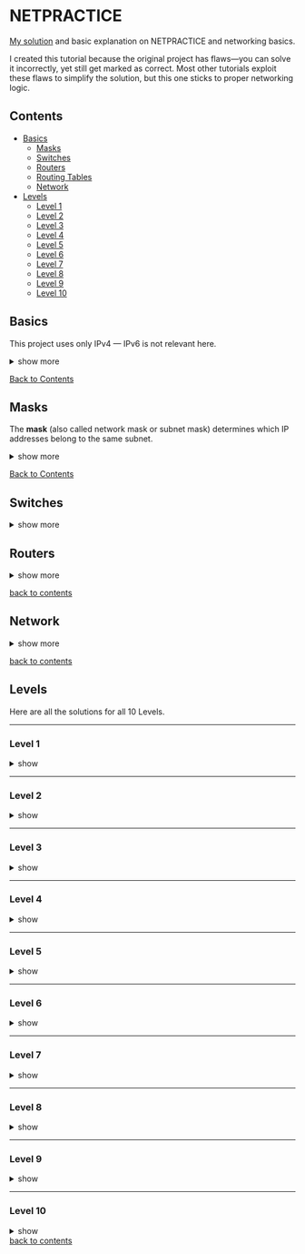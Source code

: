 # NETPRACTICE
[My solution](https://github.com/elsayedamine/NETPRACTICE) and basic explanation on NETPRACTICE and networking basics.<br>

I created this tutorial because the original project has flaws—you can solve it incorrectly, yet still get marked as correct. Most other tutorials exploit these flaws to simplify the solution, but this one sticks to proper networking logic.

## Contents
- [Basics](https://github.com/elsayedamine/NETPRACTICE#basics)
  - [Masks](https://github.com/elsayedamine/NETPRACTICE#masks)
  - [Switches](https://github.com/elsayedamine/NETPRACTICE#switches)
  - [Routers](https://github.com/elsayedamine/NETPRACTICE#routers)
  - [Routing Tables](https://github.com/elsayedamine/NETPRACTICE#routing-tables)
  - [Network](https://github.com/elsayedamine/NETPRACTICE#network)
- [Levels](https://github.com/elsayedamine/NETPRACTICE#levels)
  - [Level 1](https://github.com/elsayedamine/NETPRACTICE#level-1)
  - [Level 2](https://github.com/elsayedamine/NETPRACTICE#level-2)
  - [Level 3](https://github.com/elsayedamine/NETPRACTICE#level-3)
  - [Level 4](https://github.com/elsayedamine/NETPRACTICE#level-4)
  - [Level 5](https://github.com/elsayedamine/NETPRACTICE#level-5)
  - [Level 6](https://github.com/elsayedamine/NETPRACTICE#level-6)
  - [Level 7](https://github.com/elsayedamine/NETPRACTICE#level-7)
  - [Level 8](https://github.com/elsayedamine/NETPRACTICE#level-8)
  - [Level 9](https://github.com/elsayedamine/NETPRACTICE#level-9)
  - [Level 10](https://github.com/elsayedamine/NETPRACTICE#level-10)


## Basics

This project uses only IPv4 — IPv6 is not relevant here.
<details>
  <summary>show more</summary>
  An IPv4 address is a 32-bit number divided into four 8-bit blocks (octets).  
  Example:  
  `192.168.100.1` → `11000000.10101000.01100100.00000001`  
  Each block ranges from `0` to `255`.

  The same structure applies to the network mask:  
  `255.255.255.0` → `11111111.11111111.11111111.00000000`  
  A key rule for masks: once a `0` appears in the binary form, all bits that follow must also be `0`.  
  That means only these values are allowed in any mask block:

  - `255` (`11111111`)
  - `254` (`11111110`)
  - `252` (`11111100`)
  - `248` (`11111000`)
  - `240` (`11110000`)
  - `224` (`11100000`)
  - `192` (`11000000`)
  - `128` (`10000000`)
  - `0`   (`00000000`)

  So `255.255.255.0` is valid, while `255.255.128.128` is **not** — it violates the rule.
  To send packets between two IP addresses, they must either be part of the same network, or be connected through a router that belongs to both subnets.

</details>

[Back to Contents](https://github.com/elsayedamine/NETPRACTICE#contents)

## Masks

The **mask** (also called network mask or subnet mask) determines which IP addresses belong to the same subnet.
<details>
  <summary>show more</summary>

  There are two ways to represent a mask:

  - **Dot-decimal notation**: `255.255.255.0`
  - **CIDR (Classless Inter-Domain Routing)<br>**: `/24`

  The more usable IP addresses you want per subnet, the fewer subnets you can create from a given IP range.  
  This table provides a helpful reference:

  | CIDR | Dot-decimal        | IPs per subnet | Usable IPs | Subnets |
  |:----:|:------------------:|:--------------:|:----------:|:-------:|
  | /32  | 255.255.255.255    | 1              | 0          | 256     |
  | /31  | 255.255.255.254    | 2              | 0          | 128     |
  | /30  | 255.255.255.252    | 4              | 2          | 64      |
  | /29  | 255.255.255.248    | 8              | 6          | 32      |
  | /28  | 255.255.255.240    | 16             | 14         | 16      |
  | /27  | 255.255.255.224    | 32             | 30         | 8       |
  | /26  | 255.255.255.192    | 64             | 62         | 4       |
  | /25  | 255.255.255.128    | 128            | 126        | 2       |
  | /24  | 255.255.255.0      | 256            | 254        | 1       |

  The number of **usable** IPs is always 2 less than the total number, because:

  - The first address is the **network address**.
  - The last is the **broadcast address**.

  Example for `255.255.255.252`:

  - Network: `190.3.2.252`  
  - Broadcast: `190.3.2.255`  
  - Usable: `190.3.2.253`, `190.3.2.254`

</details>

[Back to Contents](https://github.com/elsayedamine/NETPRACTICE#contents)


## Switches
<details>
  <summary>show more</summary>
  A switch will enable you to connect more than two devices to the same network.<br>
  Its only purpose is to distribute packages to its network.<br>
  To see a working example, you can take a look at [Level 3](https://github.com/elsayedamine/NETPRACTICE/blob/main/my_solutions/screenshots_solutions/Level3.png).<br>
</details>


## Routers
<details>
  <summary>show more</summary>
  As previously mentioned a router is an interface which enables communication between different networks.<br>
  A router has the ability to be part of multiple networks, in Netpractice this is visualized by the so called `Interface`.<br>
  If routers and switches are still magic to you, I suggest looking deeper [into it](https://www.youtube.com/watch?v=Vc16CCAAz7Q) yourself, as their basic understanding is crucial to succeed in this project.
</details>

[back to contents](https://github.com/elsayedamine/NETPRACTICE#contents)

## Network
<details>
  <summary>show more</summary>
  And now to connect all of the above mentioned topics.<br>
  In order to have a functioning network, you now need to apply all of the parts talked about earlier.<br>
  If there should be a working connection in a network, the devices somehow need to be connected, either directly or with the help of routers which are part of both networks.

  Now you may ask, how do I know if two devices are part of the same network?<br>
  For this you need to combine the IP-address and the mask of the devices in order to get the network-adress, that device is part of.<br>
  By combining I mean, doing a bit-by-bit-AND-opperation.<br>
  For that we first need to translate the IP and the mask to binary.<br>
  i.e.:<br>
  IP: `192.168.100.1` in binary: `11000000.10101000.1100100.00000001`<br>
  MASK: `255.255.255.0` in binary: `11111111.11111111.11111111.00000000`<br>
  Now you just combine the two bit by bit, if both bits are a `1` the corresponding bit of the network-address is `1`, in any other case the corresponding bit is `0`.

  By doing that to the mentioned example, you should get the network-address of<br>`11000000.10101000.1100100.00000000` in binary or `192.168.100.0` in dot-decimal.<br>
</details>

[back to contents](https://github.com/elsayedamine/NETPRACTICE#contents)

## Levels

Here are all the solutions for all 10 Levels.<br>

---

### Level 1

<details>
  <summary>show</summary>

  ![Level 1](https://github.com/elsayedamine/NETPRACTICE/blob/main/my_solutions/screenshots_solutions/Level1.png)<br>

  [back to contents](https://github.com/elsayedamine/NETPRACTICE#contents)

</details>

---

### Level 2

<details>
  <summary>show</summary>

  ![Level 2](https://github.com/elsayedamine/NETPRACTICE/blob/main/my_solutions/screenshots_solutions/Level2.png)<br>

  [back to contents](https://github.com/elsayedamine/NETPRACTICE#contents)

</details>

---

### Level 3

<details>
  <summary>show</summary>

  ![Level 3](https://github.com/elsayedamine/NETPRACTICE/blob/main/my_solutions/screenshots_solutions/Level3.png)<br>

  [back to contents](https://github.com/elsayedamine/NETPRACTICE#contents)

</details>

---

### Level 4

<details>
  <summary>show</summary>

  ![Level 4](https://github.com/elsayedamine/NETPRACTICE/blob/main/my_solutions/screenshots_solutions/Level4.png)<br>

  [back to contents](https://github.com/elsayedamine/NETPRACTICE#contents)

</details>

---

### Level 5

<details>
  <summary>show</summary>

  ![Level 5](https://github.com/elsayedamine/NETPRACTICE/blob/main/my_solutions/screenshots_solutions/Level5.png)<br>

  [back to contents](https://github.com/elsayedamine/NETPRACTICE#contents)

</details>

---

### Level 6

<details>
  <summary>show</summary>

  ![Level 6](https://github.com/elsayedamine/NETPRACTICE/blob/main/my_solutions/screenshots_solutions/Level6.png)<br>

  [back to contents](https://github.com/elsayedamine/NETPRACTICE#contents)

</details>

---

### Level 7

<details>
  <summary>show</summary>

  ![Level 7](https://github.com/elsayedamine/NETPRACTICE/blob/main/my_solutions/screenshots_solutions/Level7.png)<br>

  [back to contents](https://github.com/elsayedamine/NETPRACTICE#contents)
</details>

---

### Level 8

<details>
  <summary>show</summary>

  ![Level 8](https://github.com/elsayedamine/NETPRACTICE/blob/main/my_solutions/screenshots_solutions/Level8.png)<br>

  [back to contents](https://github.com/elsayedamine/NETPRACTICE#contents)
</details>

---

### Level 9

<details>
  <summary>show</summary>

  ![Level 9](https://github.com/elsayedamine/NETPRACTICE/blob/main/my_solutions/screenshots_solutions/Level9.png)<br>

[back to contents](https://github.com/elsayedamine/NETPRACTICE#contents)

</details>

---

### Level 10

<details>
  <summary>show</summary>

  ![Level 10](https://github.com/elsayedamine/NETPRACTICE/blob/main/my_solutions/screenshots_solutions/Level10.png)<br>
</details


[back to contents](https://github.com/elsayedamine/NETPRACTICE#contents)
